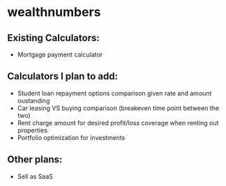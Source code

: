 # wealthnumbers

## Existing Calculators:
- Mortgage payment calculator

## Calculators I plan to add:
- Student loan repayment options comparison given rate and amount oustanding
- Car leasing VS buying comparison (breakeven time point between the two)
- Rent charge amount for desired profit/loss coverage when renting out properties
- Portfolio optimization for investments 

## Other plans:
- Sell as SaaS 
